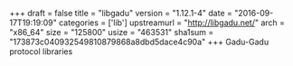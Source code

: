 +++
draft = false
title = "libgadu"
version = "1.12.1-4"
date = "2016-09-17T19:19:09"
categories = ['lib']
upstreamurl = "http://libgadu.net/"
arch = "x86_64"
size = "125800"
usize = "463531"
sha1sum = "173873c040932549810879868a8dbd5dace4c90a"
+++
Gadu-Gadu protocol libraries
